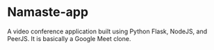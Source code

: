 # Namaste-app
A video conference application built using Python Flask, NodeJS, and PeerJS. It is basically a Google Meet clone.
